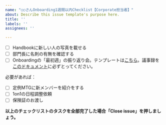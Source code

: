 ```yaml
---
name: "○○さんOnboarding1週間以内Checklist【Corporate担当者】"
about: Describe this issue template's purpose here.
title: ''
labels: ''
assignees: ''

---
```


- [ ] Handbookに新しい人の写真を載せる
- [ ] 部門長に名刺の有無を確認する
- [ ] Onboardingの「最初週」の振り返り会。テンプレートは[こちら](https://docs.google.com/document/d/1szFgAPeslTm42NL-qVw3rjbWVUWaCixshMnvYa-1RTI/edit?usp=sharing)。議事録を[このドキュメント](https://docs.google.com/document/d/1szFgAPeslTm42NL-qVw3rjbWVUWaCixshMnvYa-1RTI/edit?usp=sharing)に必ずとってください。

必要があれば：

- [ ] 定例MTGに新メンバーを紹介をする
- [ ] 1on1の日程調整依頼
- [ ] 保険証のお渡し

**以上のチェックリストのタスクを全部完了した場合「Close issue」を押しましょう。**
